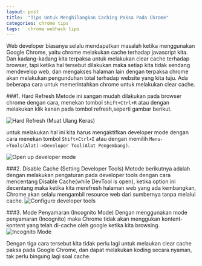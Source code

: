 ```yaml
---
layout: post
title:  "Tips Untuk Menghilangkan Caching Paksa Pada Chrome"
categories: chrome tips
tags:	chrome webhack tips
---
```

Web developer biasanya selalu mendapatkan masalah ketika menggunakan Google Chrome, yaitu chrome melakukan cache terhadap javascript kita. Dan kadang-kadang kita terpaksa untuk melakukan clear cache terhadap browser, tapi ketika hal tersebut dilakukan maka setiap kita tidak sendang mendevelop web, dan mengakses halaman lain dengan terpaksa chrome akan melakukan pengunduhan total terhadap website yang kita tuju. Ada beberapa cara untuk memerintahkan chrome untuk melakukan clear cache.

###1. Hard Refresh
Metode ini sangan mudah dilakukan pada browser chrome dengan cara, menekan tombol `Shift+Ctrl+R` atau dengan melakukan klik kanan pada tombol refresh,seperti gambar berikut.

![Hard Refresh (Muat Ulang Keras)]({{site.url}}/assets/images/chrome-hard-refresh.jpeg)

untuk melakukan hal ini kita harus mengaktifkan developer mode dengan cara menekan tombol `Shift+Ctrl+I` atau dengan memilih `Menu->Tools(Alat)->Developer Tool(Alat Pengembang)`.

![Open up developer mode]({{site.url}}/assets/images/chrome-developertools.jpg)



###2. Disable Cache (Setting Developer Tools)
Metode berikutnya adalah dengan melakukan pengaturan pada developer tools dengan cara mencentang Disable Cache(while DevTool is open), ketika option ini decentang maka ketika kita merefresh halaman web yang ada kembangkan, Chrome akan selalu mengambil resource web dari sumbernya tanpa melalui cache.
![Configure developer tools]({{site.url}}/assets/images/chrome-setting-developer.jpeg)



###3. Mode Penyamaran (Incognito Mode)
Dengan menggunakan mode penyamaran (Incognito) maka Chrome tidak akan menggukan kontent-kontent yang telah di-cache oleh google ketika kita browsing.
![Incognito Mode]({{site.url}}/assets/images/chrome-incognito.jpeg)

Dengan tiga cara tersebut kita tidak perlu lagi untuk melaukan clear cache paksa pada Google Chrome, dan dapat melakukan koding secara nyaman, tak perlu bingung lagi soal cache.